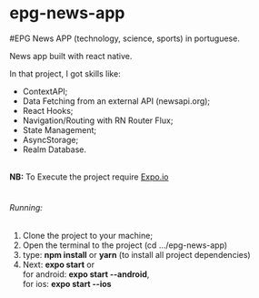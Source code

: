 # epg-news-app

#EPG News APP (technology, science, sports) in portuguese.

News app built with react native.

In that project, I got skills like:

<ul>
  <li> ContextAPI; </li>
  <li> Data Fetching from an external API (newsapi.org); </li>
  <li> React Hooks; </li>
  <li> Navigation/Routing with RN Router Flux; </li>
  <li> State Management; </li>
  <li> AsyncStorage; </li>
  <li> Realm Database. </li>
</ul>
<br>
<b>NB:</b> To Execute the project require <a href="https://docs.expo.io/versions/latest/">Expo.io</a>
<br>
<br>
<h6>Running: </h6>
<ol>
  <li> Clone the project to your machine; </li>
  <li> Open the terminal to the project (cd .../epg-news-app)</li>
  <li> type: <b>npm install</b> or <b>yarn</b> (to install all project dependencies)</li>
  <li> Next: <b>expo start</b> or 
    <br> for android: <b>expo start --android</b>,
    <br> for ios: <b>expo start --ios</b> 
  </li>
</ol>
